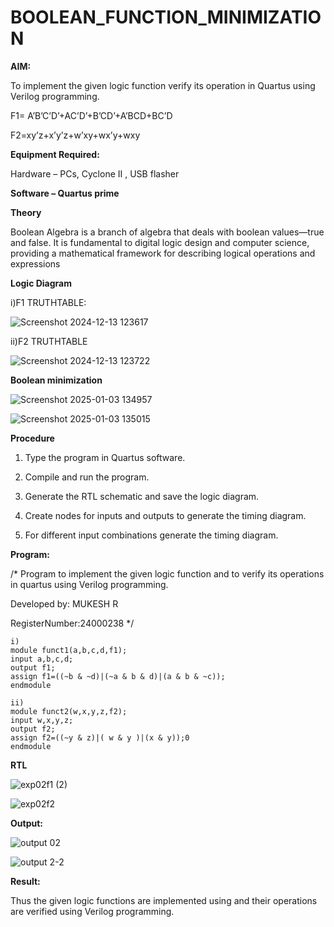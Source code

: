 # BOOLEAN_FUNCTION_MINIMIZATION

**AIM:**

To implement the given logic function verify its operation in Quartus using Verilog programming.

F1= A’B’C’D’+AC’D’+B’CD’+A’BCD+BC’D 

F2=xy’z+x’y’z+w’xy+wx’y+wxy

**Equipment Required:**

Hardware – PCs, Cyclone II , USB flasher

**Software – Quartus prime**

**Theory**

Boolean Algebra is a branch of algebra that deals with boolean values—true and false. It is fundamental to digital logic design and computer science, providing a mathematical framework for describing logical operations and expressions

**Logic Diagram**

i)F1 TRUTHTABLE:


![Screenshot 2024-12-13 123617](https://github.com/user-attachments/assets/0aa6fb4c-2e02-44bb-af7d-b9dc5bd65deb)


ii)F2 TRUTHTABLE

![Screenshot 2024-12-13 123722](https://github.com/user-attachments/assets/a657a6f1-71ae-4537-9968-6680b255a37c)

**Boolean minimization**


![Screenshot 2025-01-03 134957](https://github.com/user-attachments/assets/2a154bb6-67a9-40ca-ab7a-d4f24d8d5aa3)


![Screenshot 2025-01-03 135015](https://github.com/user-attachments/assets/c15dcffb-77e3-486d-a944-b17a739a68af)

**Procedure**

1.	Type the program in Quartus software.

2.	Compile and run the program.

3.	Generate the RTL schematic and save the logic diagram.

4.	Create nodes for inputs and outputs to generate the timing diagram.

5.	For different input combinations generate the timing diagram.


**Program:**

/* Program to implement the given logic function and to verify its operations in quartus using Verilog programming. 

Developed by: MUKESH R

RegisterNumber:24000238
*/
```
i)
module funct1(a,b,c,d,f1);
input a,b,c,d;
output f1;
assign f1=((~b & ~d)|(~a & b & d)|(a & b & ~c));
endmodule

ii)
module funct2(w,x,y,z,f2);
input w,x,y,z;
output f2;
assign f2=((~y & z)|( w & y )|(x & y));0
endmodule
```


**RTL**


![exp02f1 (2)](https://github.com/user-attachments/assets/962a8988-afc7-4c4a-991f-dca4c34c730e)


![exp02f2](https://github.com/user-attachments/assets/722cd00a-e640-4039-9e44-a52e5be266c0)

**Output:**


![output 02](https://github.com/user-attachments/assets/09de79e3-0b7c-4283-bbb2-56ef55bd1bdc)


![output 2-2](https://github.com/user-attachments/assets/68d16a35-754b-443a-b38a-082c0139a35c)


**Result:**

Thus the given logic functions are implemented using and their operations are verified using Verilog programming.

